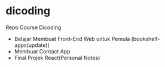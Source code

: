 # dicoding
Repo Course Dicoding 
 - Belajar Membuat Front-End Web untuk Pemula (bookshelf-apps(update))
 - Membuat Contact App
 - Final Projek React(Personal Notes)


